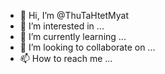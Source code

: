 - 👋 Hi, I’m @ThuTaHtetMyat
- 👀 I’m interested in ...
- 🌱 I’m currently learning ...
- 💞️ I’m looking to collaborate on ...
- 📫 How to reach me ...

<!---
ThuTaHtetMyat/ThuTaHtetMyat is a ✨ special ✨ repository because its `README.md` (this file) appears on your GitHub profile.
You can click the Preview link to take a look at your changes.
--->

